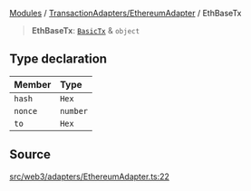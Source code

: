 [Modules](../../../README.md) / [TransactionAdapters/EthereumAdapter](../README.md) / EthBaseTx

> **EthBaseTx**: [`BasicTx`](../../types/type-aliases/BasicTx.md) & `object`

## Type declaration

| Member | Type |
| :------ | :------ |
| `hash` | `Hex` |
| `nonce` | `number` |
| `to` | `Hex` |

## Source

[src/web3/adapters/EthereumAdapter.ts:22](https://github.com/bgd-labs/fe-shared/blob/9fba57060d0d09d18d0564e6f8921c7206d93e88/src/web3/adapters/EthereumAdapter.ts#L22)
